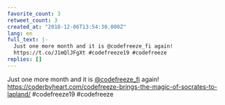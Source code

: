 ```yaml
---
favorite_count: 3
retweet_count: 3
created_at: "2018-12-06T13:54:30.000Z"
lang: en
full_text: |-
  Just one more month and it is @codefreeze_fi again!
  https://t.co/J1mQlJFgXt #codefreeze19 #codefreeze
replies: []
---
```


Just one more month and it is
[@codefreeze_fi](https://twitter.com/codefreeze_fi) again!
<https://coderbyheart.com/codefreeze-brings-the-magic-of-socrates-to-lapland/>
#codefreeze19 #codefreeze
